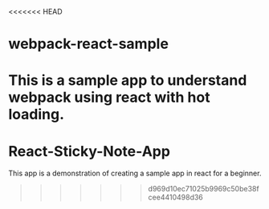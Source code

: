 <<<<<<< HEAD
# webpack-react-sample
This is a sample app  to understand  webpack using react with hot loading.
=======
# React-Sticky-Note-App
This app is a demonstration of creating a sample app in react for a beginner.
>>>>>>> d969d10ec71025b9969c50be38fcee4410498d36
